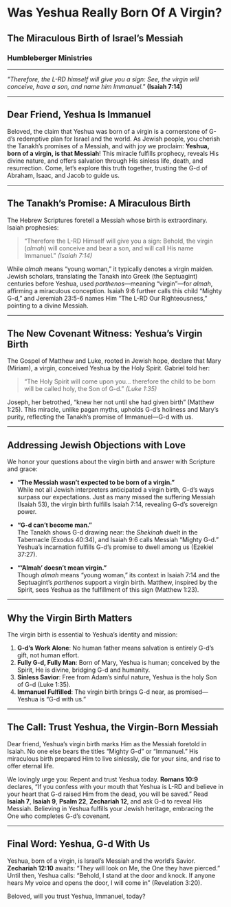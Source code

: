 # Was Yeshua Really Born Of A Virgin?

## The Miraculous Birth of Israel’s Messiah

### Humbleberger Ministries

---

_"Therefore, the L-RD himself will give you a sign: See, the virgin will conceive, have a son, and name him Immanuel."_
**(Isaiah 7:14)**

---

## Dear Friend, Yeshua Is Immanuel

Beloved, the claim that Yeshua was born of a virgin is a cornerstone of G-d’s redemptive plan for Israel and the world. As Jewish people, you cherish the Tanakh’s promises of a Messiah, and with joy we proclaim: **Yeshua, born of a virgin, is that Messiah**! This miracle fulfills prophecy, reveals His divine nature, and offers salvation through His sinless life, death, and resurrection. Come, let’s explore this truth together, trusting the G-d of Abraham, Isaac, and Jacob to guide us.

---

## The Tanakh’s Promise: A Miraculous Birth

The Hebrew Scriptures foretell a Messiah whose birth is extraordinary. Isaiah prophesies:

> “Therefore the L-RD Himself will give you a sign: Behold, the virgin (_almah_) will conceive and bear a son, and will call His name Immanuel.” _(Isaiah 7:14)_

While _almah_ means “young woman,” it typically denotes a virgin maiden. Jewish scholars, translating the Tanakh into Greek (the Septuagint) centuries before Yeshua, used _parthenos_—meaning “virgin”—for _almah_, affirming a miraculous conception. Isaiah 9:6 further calls this child “Mighty G-d,” and Jeremiah 23:5-6 names Him “The L-RD Our Righteousness,” pointing to a divine Messiah.

---

## The New Covenant Witness: Yeshua’s Virgin Birth

The Gospel of Matthew and Luke, rooted in Jewish hope, declare that Mary (Miriam), a virgin, conceived Yeshua by the Holy Spirit. Gabriel told her:

> “The Holy Spirit will come upon you... therefore the child to be born will be called holy, the Son of G-d.” _(Luke 1:35)_

Joseph, her betrothed, “knew her not until she had given birth” (Matthew 1:25). This miracle, unlike pagan myths, upholds G-d’s holiness and Mary’s purity, reflecting the Tanakh’s promise of Immanuel—G-d with us.

---

## Addressing Jewish Objections with Love

We honor your questions about the virgin birth and answer with Scripture and grace:

- **“The Messiah wasn’t expected to be born of a virgin.”**  
  While not all Jewish interpreters anticipated a virgin birth, G-d’s ways surpass our expectations. Just as many missed the suffering Messiah (Isaiah 53), the virgin birth fulfills Isaiah 7:14, revealing G-d’s sovereign power.

- **“G-d can’t become man.”**  
  The Tanakh shows G-d drawing near: the _Shekinah_ dwelt in the Tabernacle (Exodus 40:34), and Isaiah 9:6 calls Messiah “Mighty G-d.” Yeshua’s incarnation fulfills G-d’s promise to dwell among us (Ezekiel 37:27).

- **“‘Almah’ doesn’t mean virgin.”**  
  Though _almah_ means “young woman,” its context in Isaiah 7:14 and the Septuagint’s _parthenos_ support a virgin birth. Matthew, inspired by the Spirit, sees Yeshua as the fulfillment of this sign (Matthew 1:23).

---

## Why the Virgin Birth Matters

The virgin birth is essential to Yeshua’s identity and mission:

1. **G-d’s Work Alone**: No human father means salvation is entirely G-d’s gift, not human effort.
2. **Fully G-d, Fully Man**: Born of Mary, Yeshua is human; conceived by the Spirit, He is divine, bridging G-d and humanity.
3. **Sinless Savior**: Free from Adam’s sinful nature, Yeshua is the holy Son of G-d (Luke 1:35).
4. **Immanuel Fulfilled**: The virgin birth brings G-d near, as promised—Yeshua is “G-d with us.”

---

## The Call: Trust Yeshua, the Virgin-Born Messiah

Dear friend, Yeshua’s virgin birth marks Him as the Messiah foretold in Isaiah. No one else bears the titles “Mighty G-d” or “Immanuel.” His miraculous birth prepared Him to live sinlessly, die for your sins, and rise to offer eternal life.

We lovingly urge you: Repent and trust Yeshua today. **Romans 10:9** declares, “If you confess with your mouth that Yeshua is L-RD and believe in your heart that G-d raised Him from the dead, you will be saved.” Read **Isaiah 7**, **Isaiah 9**, **Psalm 22**, **Zechariah 12**, and ask G-d to reveal His Messiah. Believing in Yeshua fulfills your Jewish heritage, embracing the One who completes G-d’s covenant.

---

## Final Word: Yeshua, G-d With Us

Yeshua, born of a virgin, is Israel’s Messiah and the world’s Savior. **Zechariah 12:10** awaits: “They will look on Me, the One they have pierced.” Until then, Yeshua calls: “Behold, I stand at the door and knock. If anyone hears My voice and opens the door, I will come in” (Revelation 3:20).

Beloved, will you trust Yeshua, Immanuel, today?

